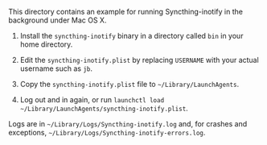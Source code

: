 This directory contains an example for running Syncthing-inotify in the
background under Mac OS X.

 1. Install the `syncthing-inotify` binary in a directory called `bin` in your
    home directory.

 2. Edit the `syncthing-inotify.plist` by replacing `USERNAME` with your actual
    username such as `jb`.

 3. Copy the `syncthing-inotify.plist` file to `~/Library/LaunchAgents`.

 4. Log out and in again, or run `launchctl load ~/Library/LaunchAgents/syncthing-inotify.plist`.

Logs are in `~/Library/Logs/Syncthing-inotify.log` and, for crashes and exceptions,
`~/Library/Logs/Syncthing-inotify-errors.log`.
